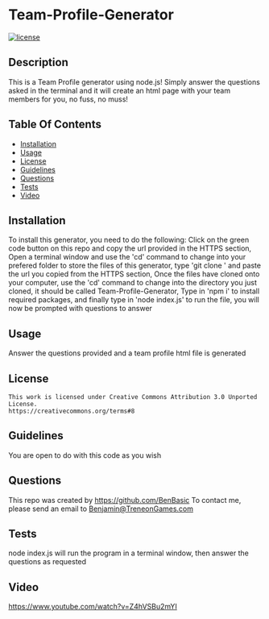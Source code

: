 # Team-Profile-Generator
  [![license](https://img.shields.io/badge/License-CC-darkred.svg)](https://creativecommons.org/about/program-areas/software/)

  ## Description

  This is a Team Profile generator using node.js! Simply answer the questions asked in the terminal and it will create an html page with your team members for you, no fuss, no muss!

  ## Table Of Contents

  - [Installation](#installation)
  - [Usage](#usage)
  - [License](#license)
  - [Guidelines](#guidelines)
  - [Questions](#questions)
  - [Tests](#tests)
  - [Video](#video)

  ## Installation

  To install this generator, you need to do the following: Click on the green code button on this repo and copy the url provided in the HTTPS section, Open a terminal window and use the 'cd' command to change into your prefered folder to store the files of this generator, type 'git clone ' and paste the url you copied from the HTTPS section, Once the files have cloned onto your computer, use the 'cd' command to change into the directory you just cloned, it should be called Team-Profile-Generator, Type in 'npm i' to install required packages, and finally type in 'node index.js' to run the file, you will now be prompted with questions to answer

  ## Usage

  Answer the questions provided and a team profile html file is generated
  
## License
    This work is licensed under Creative Commons Attribution 3.0 Unported License.
    https://creativecommons.org/terms#8

  ## Guidelines

  You are open to do with this code as you wish

  ## Questions

  This repo was created by https://github.com/BenBasic
  To contact me, please send an email to Benjamin@TreneonGames.com

  ## Tests
  node index.js will run the program in a terminal window, then answer the questions as requested

  ## Video
https://www.youtube.com/watch?v=Z4hVSBu2mYI